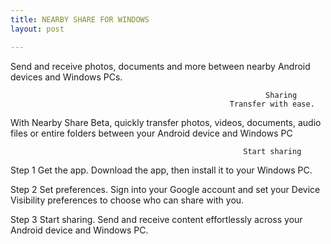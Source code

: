 ```yaml
---
title: NEARBY SHARE FOR WINDOWS
layout: post

---
```

Send and receive photos, documents and more between nearby Android devices and Windows PCs.

                                                             Sharing
                                                     Transfer with ease.
With Nearby Share Beta, quickly transfer photos, videos, documents, audio files or entire folders between your Android device and Windows PC

                                                        Start sharing

Step 1
Get the app.
Download the app, then install it to your Windows PC.


Step 2
Set preferences.
Sign into your Google account and set your Device Visibility preferences to choose who can share with you.


Step 3
Start sharing.
Send and receive content effortlessly across your Android device and Windows PC.